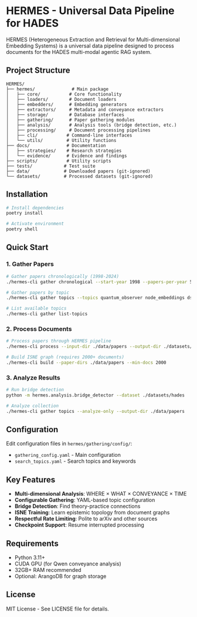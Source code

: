 # HERMES - Universal Data Pipeline for HADES

HERMES (Heterogeneous Extraction and Retrieval for Multi-dimensional Embedding Systems) is a universal data pipeline designed to process documents for the HADES multi-modal agentic RAG system.

## Project Structure

```
HERMES/
├── hermes/              # Main package
│   ├── core/           # Core functionality
│   ├── loaders/        # Document loaders
│   ├── embedders/      # Embedding generators
│   ├── extractors/     # Metadata and conveyance extractors
│   ├── storage/        # Database interfaces
│   ├── gathering/      # Paper gathering modules
│   ├── analysis/       # Analysis tools (bridge detection, etc.)
│   ├── processing/     # Document processing pipelines
│   ├── cli/           # Command-line interfaces
│   └── utils/         # Utility functions
├── docs/              # Documentation
│   ├── strategies/    # Research strategies
│   └── evidence/      # Evidence and findings
├── scripts/           # Utility scripts
├── tests/            # Test suite
├── data/             # Downloaded papers (git-ignored)
└── datasets/         # Processed datasets (git-ignored)
```

## Installation

```bash
# Install dependencies
poetry install

# Activate environment
poetry shell
```

## Quick Start

### 1. Gather Papers

```bash
# Gather papers chronologically (1998-2024)
./hermes-cli gather chronological --start-year 1998 --papers-per-year 50

# Gather papers by topic
./hermes-cli gather topics --topics quantum_observer node_embeddings dspy_optimization

# List available topics
./hermes-cli gather list-topics
```

### 2. Process Documents

```bash
# Process papers through HERMES pipeline
./hermes-cli process --input-dir ./data/papers --output-dir ./datasets/hades

# Build ISNE graph (requires 2000+ documents)
./hermes-cli build --paper-dirs ./data/papers --min-docs 2000
```

### 3. Analyze Results

```bash
# Run bridge detection
python -m hermes.analysis.bridge_detector --dataset ./datasets/hades

# Analyze collection
./hermes-cli gather topics --analyze-only --output-dir ./data/papers
```

## Configuration

Edit configuration files in `hermes/gathering/config/`:
- `gathering_config.yaml` - Main configuration
- `search_topics.yaml` - Search topics and keywords

## Key Features

- **Multi-dimensional Analysis**: WHERE × WHAT × CONVEYANCE × TIME
- **Configurable Gathering**: YAML-based topic configuration
- **Bridge Detection**: Find theory-practice connections
- **ISNE Training**: Learn epistemic topology from document graphs
- **Respectful Rate Limiting**: Polite to arXiv and other sources
- **Checkpoint Support**: Resume interrupted processing

## Requirements

- Python 3.11+
- CUDA GPU (for Qwen conveyance analysis)
- 32GB+ RAM recommended
- Optional: ArangoDB for graph storage

## License

MIT License - See LICENSE file for details.
